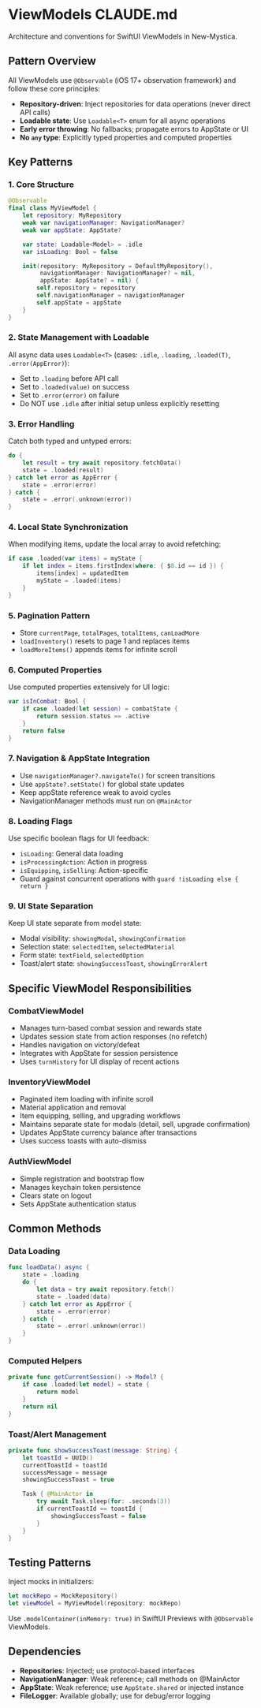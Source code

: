# ViewModels CLAUDE.md

Architecture and conventions for SwiftUI ViewModels in New-Mystica.

## Pattern Overview

All ViewModels use `@Observable` (iOS 17+ observation framework) and follow these core principles:
- **Repository-driven**: Inject repositories for data operations (never direct API calls)
- **Loadable state**: Use `Loadable<T>` enum for all async operations
- **Early error throwing**: No fallbacks; propagate errors to AppState or UI
- **No `any` type**: Explicitly typed properties and computed properties

## Key Patterns

### 1. Core Structure
```swift
@Observable
final class MyViewModel {
    let repository: MyRepository
    weak var navigationManager: NavigationManager?
    weak var appState: AppState?

    var state: Loadable<Model> = .idle
    var isLoading: Bool = false

    init(repository: MyRepository = DefaultMyRepository(),
         navigationManager: NavigationManager? = nil,
         appState: AppState? = nil) {
        self.repository = repository
        self.navigationManager = navigationManager
        self.appState = appState
    }
}
```

### 2. State Management with Loadable
All async data uses `Loadable<T>` (cases: `.idle`, `.loading`, `.loaded(T)`, `.error(AppError)`):
- Set to `.loading` before API call
- Set to `.loaded(value)` on success
- Set to `.error(error)` on failure
- Do NOT use `.idle` after initial setup unless explicitly resetting

### 3. Error Handling
Catch both typed and untyped errors:
```swift
do {
    let result = try await repository.fetchData()
    state = .loaded(result)
} catch let error as AppError {
    state = .error(error)
} catch {
    state = .error(.unknown(error))
}
```

### 4. Local State Synchronization
When modifying items, update the local array to avoid refetching:
```swift
if case .loaded(var items) = myState {
    if let index = items.firstIndex(where: { $0.id == id }) {
        items[index] = updatedItem
        myState = .loaded(items)
    }
}
```

### 5. Pagination Pattern
- Store `currentPage`, `totalPages`, `totalItems`, `canLoadMore`
- `loadInventory()` resets to page 1 and replaces items
- `loadMoreItems()` appends items for infinite scroll

### 6. Computed Properties
Use computed properties extensively for UI logic:
```swift
var isInCombat: Bool {
    if case .loaded(let session) = combatState {
        return session.status == .active
    }
    return false
}
```

### 7. Navigation & AppState Integration
- Use `navigationManager?.navigateTo()` for screen transitions
- Use `appState?.setState()` for global state updates
- Keep appState reference weak to avoid cycles
- NavigationManager methods must run on `@MainActor`

### 8. Loading Flags
Use specific boolean flags for UI feedback:
- `isLoading`: General data loading
- `isProcessingAction`: Action in progress
- `isEquipping`, `isSelling`: Action-specific
- Guard against concurrent operations with `guard !isLoading else { return }`

### 9. UI State Separation
Keep UI state separate from model state:
- Modal visibility: `showingModal`, `showingConfirmation`
- Selection state: `selectedItem`, `selectedMaterial`
- Form state: `textField`, `selectedOption`
- Toast/alert state: `showingSuccessToast`, `showingErrorAlert`

## Specific ViewModel Responsibilities

### CombatViewModel
- Manages turn-based combat session and rewards state
- Updates session state from action responses (no refetch)
- Handles navigation on victory/defeat
- Integrates with AppState for session persistence
- Uses `turnHistory` for UI display of recent actions

### InventoryViewModel
- Paginated item loading with infinite scroll
- Material application and removal
- Item equipping, selling, and upgrading workflows
- Maintains separate state for modals (detail, sell, upgrade confirmation)
- Updates AppState currency balance after transactions
- Uses success toasts with auto-dismiss

### AuthViewModel
- Simple registration and bootstrap flow
- Manages keychain token persistence
- Clears state on logout
- Sets AppState authentication status

## Common Methods

### Data Loading
```swift
func loadData() async {
    state = .loading
    do {
        let data = try await repository.fetch()
        state = .loaded(data)
    } catch let error as AppError {
        state = .error(error)
    } catch {
        state = .error(.unknown(error))
    }
}
```

### Computed Helpers
```swift
private func getCurrentSession() -> Model? {
    if case .loaded(let model) = state {
        return model
    }
    return nil
}
```

### Toast/Alert Management
```swift
private func showSuccessToast(message: String) {
    let toastId = UUID()
    currentToastId = toastId
    successMessage = message
    showingSuccessToast = true

    Task { @MainActor in
        try await Task.sleep(for: .seconds(3))
        if currentToastId == toastId {
            showingSuccessToast = false
        }
    }
}
```

## Testing Patterns

Inject mocks in initializers:
```swift
let mockRepo = MockRepository()
let viewModel = MyViewModel(repository: mockRepo)
```

Use `.modelContainer(inMemory: true)` in SwiftUI Previews with `@Observable` ViewModels.

## Dependencies

- **Repositories**: Injected; use protocol-based interfaces
- **NavigationManager**: Weak reference; call methods on @MainActor
- **AppState**: Weak reference; use `AppState.shared` or injected instance
- **FileLogger**: Available globally; use for debug/error logging
